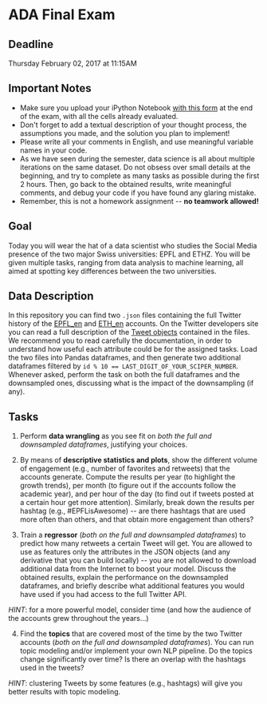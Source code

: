 # ADA Final Exam

## Deadline
Thursday February 02, 2017 at 11:15AM

## Important Notes
* Make sure you upload your iPython Notebook [with this form](https://script.google.com/macros/s/AKfycbxOi0MpR3WnGXrXjx85Q5W7ENteJI3gpD4_VL3zfZaX3CHnCDQ/exec) at the end of the exam, with all the cells already evaluated.
* Don't forget to add a textual description of your thought process, the assumptions you made, and the solution
you plan to implement!
* Please write all your comments in English, and use meaningful variable names in your code.
* As we have seen during the semester, data science is all about multiple iterations on the same dataset.
Do not obsess over small details at the beginning, and try to complete as many tasks as possible during the first 2 hours. 
Then, go back to the obtained results, write meaningful comments, and debug your code if you have found any glaring mistake.
* Remember, this is not a homework assignment -- **no teamwork allowed!**

## Goal
Today you will wear the hat of a data scientist who studies the Social Media presence of the two
major Swiss universities: EPFL and ETHZ. You will be given multiple tasks, ranging from data analysis
to machine learning, all aimed at spotting key differences between the two universities.

## Data Description
In this repository you can find two `.json` files containing the full Twitter history of the 
[EPFL_en](https://twitter.com/epfl_en) and [ETH_en](https://twitter.com/eth_en) accounts.
On the Twitter developers site you can read a full description of the [Tweet objects](https://dev.twitter.com/overview/api/tweets)
contained in the files. We recommend you to read carefully the documentation, in order to understand how useful each attribute could be for the assigned tasks.
Load the two files into Pandas dataframes, and then generate two additional dataframes filtered by `id % 10 == LAST_DIGIT_OF_YOUR_SCIPER_NUMBER`.
Whenever asked, perform the task on both the full dataframes and the downsampled ones, discussing what is the impact of the downsampling (if any).

## Tasks
1. Perform **data wrangling** as you see fit on *both the full and downsampled dataframes*, justifying your choices.

2. By means of **descriptive statistics and plots**, show the different volume of engagement (e.g., number of favorites and retweets) that the accounts generate.
Compute the results per year (to highlight the growth trends), per month (to figure out if the accounts follow the academic year), and per hour of the day (to
find out if tweets posted at a certain hour get more attention). Similarly, break down the results per hashtag (e.g., #EPFLisAwesome) -- are there hashtags that
are used more often than others, and that obtain more engagement than others?

3. Train a **regressor** (*both on the full and downsampled dataframes*) to predict how many retweets a certain Tweet will get. You are allowed to use as features
only the attributes in the JSON objects (and any derivative that you can build locally) -- you are not allowed to download additional data from the Internet
to boost your model. Discuss the obtained results, explain the performance on the downsampled dataframes, and briefly describe what additional features you
would have used if you had access to the full Twitter API.

  *HINT*: for a more powerful model, consider time (and how the audience of the accounts grew throughout the years...)

4. Find the **topics** that are covered most of the time by the two Twitter accounts (*both on the full and downsampled dataframes*). You can run topic modeling and/or
implement your own NLP pipeline. Do the topics change significantly over time? Is there an overlap with the hashtags used in the tweets?

  *HINT*: clustering Tweets by some features (e.g., hashtags) will give you better results with topic modeling.
